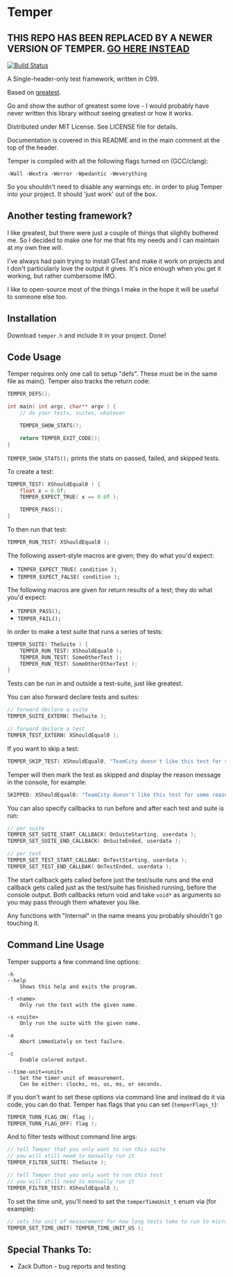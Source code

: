 # Temper

## THIS REPO HAS BEEN REPLACED BY A NEWER VERSION OF TEMPER.  [GO HERE INSTEAD](https://github.com/dangmoody/temper.git)

[![Build Status](https://travis-ci.com/dangmoody/temper.svg?branch=master)](https://travis-ci.com/dangmoody/temper)

A Single-header-only test framework, written in C99.

Based on [greatest](https://github.com/silentbicycle/greatest).

Go and show the author of greatest some love - I would probably have
never written this library without seeing greatest or how it works.

Distributed under MIT License.  See LICENSE file for details.

Documentation is covered in this README and in the main comment at the top of the header.

Temper is compiled with all the following flags turned on (GCC/clang):
```
-Wall -Wextra -Werror -Wpedantic -Weverything
```

So you shouldn't need to disable any warnings etc. in order to plug Temper into your project.  It should 'just work' out of the box.


Another testing framework?
--------------------------
I like greatest, but there were just a couple of things that slightly bothered me.  So I decided to make one for me that fits my needs and I can maintain at my own free will.

I've always had pain trying to install GTest and make it work on projects and I don't particularly love the output it gives.  It's nice enough when you get it working, but rather cumbersome IMO.

I like to open-source most of the things I make in the hope it will be useful to someone else too.


Installation
------------
Download `temper.h` and include it in your project.  Done!


Code Usage
----------
Temper requires only one call to setup "defs".  These must be in the same
file as main().  Temper also tracks the return code:

```C
TEMPER_DEFS();

int main( int argc, char** argv ) {
	// do your tests, suites, whatever

	TEMPER_SHOW_STATS();

	return TEMPER_EXIT_CODE();
}
```

```TEMPER_SHOW_STATS();``` prints the stats on passed, failed, and skipped
tests.

To create a test:
```C
TEMPER_TEST( XShouldEqual0 ) {
	float x = 0.0f;
	TEMPER_EXPECT_TRUE( x == 0.0f );

	TEMPER_PASS();
}
```

To then run that test:
```C
TEMPER_RUN_TEST( XShouldEqual0 );
```

The following assert-style macros are given; they do what you'd expect:
* ```TEMPER_EXPECT_TRUE( condition );```
* ```TEMPER_EXPECT_FALSE( condition );```

The following macros are given for return results of a test; they do what
you'd expect:
* ```TEMPER_PASS();```
* ```TEMPER_FAIL();```

In order to make a test suite that runs a series of tests:
```C
TEMPER_SUITE( TheSuite ) {
	TEMPER_RUN_TEST( XShouldEqual0 );
	TEMPER_RUN_TEST( SomeOtherTest );
	TEMPER_RUN_TEST( SomeOtherOtherTest );
}
```

Tests can be run in and outside a test-suite, just like greatest.

You can also forward declare tests and suites:
```C
// forward declare a suite
TEMPER_SUITE_EXTERN( TheSuite );

// forward declare a test
TEMPER_TEST_EXTERN( XShouldEqual0 );
```

If you want to skip a test:
```C
TEMPER_SKIP_TEST( XShouldEqual0, "TeamCity doesn't like this test for some reason..." );
```

Temper will then mark the test as skipped and display the reason
message in the console, for example:
```C
SKIPPED: XShouldEqual0: "TeamCity doesn't like this test for some reason...".
```

You can also specify callbacks to run before and after each test and suite
is run:
```C
// per suite
TEMPER_SET_SUITE_START_CALLBACK( OnSuiteStarting, userdata );
TEMPER_SET_SUITE_END_CALLBACK( OnSuiteEnded, userdata );

// per test
TEMPER_SET_TEST_START_CALLBAK( OnTestStarting, userdata );
TEMPER_SET_TEST_END_CALLBAK( OnTestEnded, userdata );
```

The start callback gets called before just the test/suite runs and the end
callback gets called just as the test/suite has finished running, before the
console output.  Both callbacks return void and take `void*` as arguments so
you may pass through them whatever you like.

Any functions with "Internal" in the name means you probably shouldn't go
touching it.

Command Line Usage
------------------
Temper supports a few command line options:

```
-h
--help
	Shows this help and exits the program.

-t <name>
	Only run the test with the given name.

-s <suite>
	Only run the suite with the given name.

-a
	Abort immediately on test failure.

-c
	Enable colored output.

--time-unit=<unit>
	Set the timer unit of measurement.
	Can be either: clocks, ns, us, ms, or seconds.
```

If you don't want to set these options via command line and instead do it
via code, you can do that.  Temper has flags that you can set (```temperFlags_t```):
```C
TEMPER_TURN_FLAG_ON( flag );
TEMPER_TURN_FLAG_OFF( flag );
```

And to filter tests without command line args:
```C
// tell Temper that you only want to run this suite
// you will still need to manually run it
TEMPER_FILTER_SUITE( TheSuite );

// tell Temper that you only want to run this test
// you will still need to manually run it
TEMPER_FILTER_TEST( XShouldEqual0 );
```

To set the time unit, you'll need to set the `temperTimeUnit_t` enum via (for example):

```C
// sets the unit of measurement for how long tests take to run to microseconds
TEMPER_SET_TIME_UNIT( TEMPER_TIME_UNIT_US );
```


Special Thanks To:
------------------
* Zack Dutton	-	bug reports and testing
